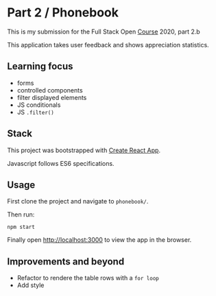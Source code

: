# Part 2 / Phonebook

This is my submission for the Full Stack Open [Course](https://fullstackopen.com/en) 2020, part 2.b

This application takes user feedback and shows appreciation statistics.

## Learning focus

- forms
- controlled components
- filter displayed elements
- JS conditionals
- JS `.filter()`

## Stack

This project was bootstrapped with [Create React App](https://github.com/facebook/create-react-app).

Javascript follows ES6 specifications.

## Usage

First clone the project and navigate to ``phonebook/``.

Then run:

`npm start`

Finally open [http://localhost:3000](http://localhost:3000) to view the app in the browser.


## Improvements and beyond

- Refactor to rendere the table rows with a ``for loop``
- Add style